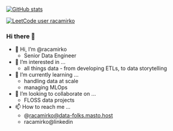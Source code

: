 [![GitHub stats](https://github-readme-stats.vercel.app/api?username=racamirko&show_icons=true&count_private=true)](https://github.com/anuraghazra/github-readme-stats)

[![LeetCode user racamirko](https://img.shields.io/badge/dynamic/json?style=for-the-badge&labelColor=black&color=%23ffa116&label=Solved&query=solvedOverTotal&url=https%3A%2F%2Fleetcode-badge.vercel.app%2Fapi%2Fusers%2Fracamirko&logo=leetcode&logoColor=yellow)](https://leetcode.com/cascandaliato/)

### Hi there 👋

- 👋 Hi, I’m @racamirko
  - Senior Data Engineer
- 👀 I’m interested in ...
  - all things data - from developing ETLs, to data storytelling
- 🌱 I’m currently learning ...
  - handling data at scale
  - managing MLOps
- 💞️ I’m looking to collaborate on ...
  - FLOSS data projects
- 📫 How to reach me ...
  - @racamirko@data-folks.masto.host
  - racamirko@linkedin
  
<!---
mirac-cisco/mirac-cisco is a ✨ special ✨ repository because its `README.md` (this file) appears on your GitHub profile.
You can click the Preview link to take a look at your changes.
--->

